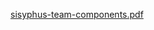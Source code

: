 [sisyphus-team-components.pdf](uploads/285c71dd1214ac53414d43696f76b771/sisyphus-team-components.pdf)